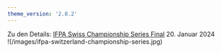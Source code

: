 ```yaml
---
theme_version: '2.8.2'
---
```

Zu den Details: 
[IFPA Swiss Championship Series Final](https://www.ifpapinball.com/tournaments/view.php?t=65521#) 
20. Januar 2024        
!(/images/ifpa-switzerland-championship-series.jpg)

  
